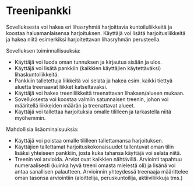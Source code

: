 # Treenipankki

Sovelluksesta voi hakea eri lihasryhmiä harjoittavia kuntoiluliikkeitä ja koostaa haluamanlaisensa harjoituksen. Käyttäjä voi lisätä harjoitusliikkeitä ja hakea niitä esimerkiksi harjoitettavan lihasryhmän perusteella.

Sovelluksen toiminnallisuuksia:

* Käyttäjä voi luoda oman tunnuksen ja kirjautua sisään ja ulos.
* Käyttäjä voi lisätä pankkiin (kaikkien käyttäjien käytettäväksi) lihaskuntoliikkeitä.
* Pankkiin talletettuja liikkeitä voi selata ja hakea esim. kaikki tiettyä aluetta treenaavat liikket katseltavaksi.
* Käyttäjä voi hakea treeniliikkeitä treenattavan lihaksen/alueen mukaan.
* Sovelluksesta voi  koostaa valmiin satunnaisen treenin, johon voi määritellä liikkeiden määrän ja treenattavat alueet.
* Käyttäjä voi tallettaa harjoituksia omalle tililleen ja tarkastella niitä myöhemmin.

Mahdollisia lisäominaisuuksia:
* Käyttäjä voi poistaa omalle tililleen tallettamansa harjoituksen.
* Käyttäjien tallettamat harjoituskokonaisuudet tallentuvat oman tilin lisäksi yhteiseen pankkiin, josta kuka tahansa käyttäjä voi selata niitä.
* Treenin voi arvioida. Arviot ovat kaikkien nähtävillä. Arviointi tapahtuu numeraalisesti (kuinka hyvä treeni omasta mielestä oli) ja lisänä voi antaa sanallisen palautteen. Arvioinnin yhteydessä treenaaja määrittelee oman tasonsa arviointiin (aloittelija, peruskuntoilija, aktiiviliikkuja tms.)


